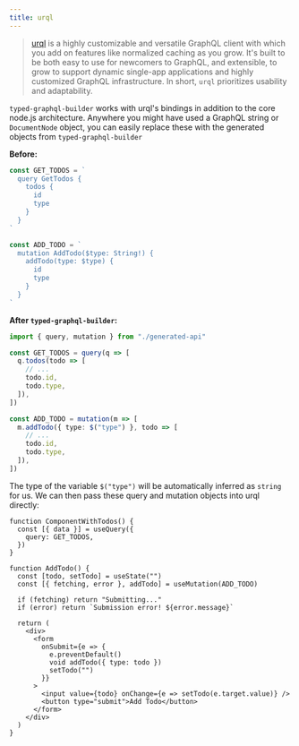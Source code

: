 ```yaml
---
title: urql
---
```


> [urql](https://formidable.com/open-source/urql/docs/) is a highly customizable and versatile GraphQL client with which you add on features like normalized caching as you grow. It's built to be both easy to use for newcomers to GraphQL, and extensible, to grow to support dynamic single-app applications and highly customized GraphQL infrastructure. In short, `urql` prioritizes usability and adaptability.

`typed-graphql-builder` works with urql's bindings in addition to the core node.js architecture. Anywhere you might have used a GraphQL string or `DocumentNode` object, you can easily
replace these with the generated objects from `typed-graphql-builder`

**Before:**

```ts
const GET_TODOS = `
  query GetTodos {
    todos {
      id
      type
    }
  }
`

const ADD_TODO = `
  mutation AddTodo($type: String!) {
    addTodo(type: $type) {
      id
      type
    }
  }
`
```

**After `typed-graphql-builder`:**

```ts
import { query, mutation } from "./generated-api"

const GET_TODOS = query(q => [
  q.todos(todo => [
    // ...
    todo.id,
    todo.type,
  ]),
])

const ADD_TODO = mutation(m => [
  m.addTodo({ type: $("type") }, todo => [
    // ...
    todo.id,
    todo.type,
  ]),
])
```

The type of the variable `$("type")` will be automatically inferred as `string` for us. We can then pass these query and mutation objects into urql directly:

```tsx
function ComponentWithTodos() {
  const [{ data }] = useQuery({
    query: GET_TODOS,
  })
}

function AddTodo() {
  const [todo, setTodo] = useState("")
  const [{ fetching, error }, addTodo] = useMutation(ADD_TODO)

  if (fetching) return "Submitting..."
  if (error) return `Submission error! ${error.message}`

  return (
    <div>
      <form
        onSubmit={e => {
          e.preventDefault()
          void addTodo({ type: todo })
          setTodo("")
        }}
      >
        <input value={todo} onChange={e => setTodo(e.target.value)} />
        <button type="submit">Add Todo</button>
      </form>
    </div>
  )
}
```
